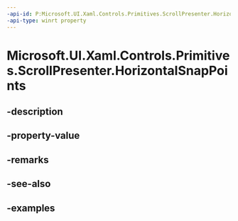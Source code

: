 ```yaml
---
-api-id: P:Microsoft.UI.Xaml.Controls.Primitives.ScrollPresenter.HorizontalSnapPoints
-api-type: winrt property
---
```


# Microsoft.UI.Xaml.Controls.Primitives.ScrollPresenter.HorizontalSnapPoints

<!--
public System.Collections.Generic.IList<Microsoft.UI.Xaml.Controls.Primitives.ScrollSnapPointBase> HorizontalSnapPoints { get; }
-->


## -description

## -property-value

## -remarks

## -see-also

## -examples


